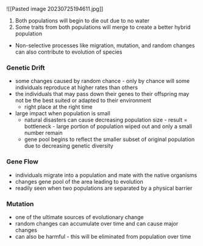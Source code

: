 ![[Pasted image 20230725194611.jpg]]

1. Both populations will begin to die out due to no water
2. Some traits from both populations will merge to create a better hybrid population


- Non-selective processes like migration, mutation, and random changes can also contribute to evolution of species

### Genetic Drift
- some changes caused by random chance - only by chance will some individuals reproduce at higher rates than others
- the individuals that may pass down their genes to their offspring may not be the best suited or adapted to their environment
	- right place at the right time
- large impact when population is small
	- natural disasters can cause decreasing population size - result = bottleneck - large portion of population wiped out and only a small number remain
	- gene pool begins to reflect the smaller subset of original population due to decreasing genetic diversity

### Gene Flow
- individuals migrate into a population and mate with the native organisms
- changes gene pool of the area leading to evolution
- readily seen when two populations are separated by a physical barrier

### Mutation
- one of the ultimate sources of evolutionary change
- random changes can accumulate over time and can cause major changes
- can also be harmful - this will be eliminated from population over time
